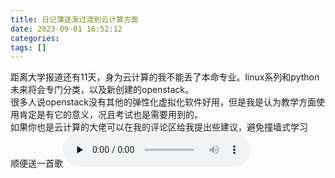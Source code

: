 ```yaml
---
title: 日记簿逐渐过渡到云计算方面
date: 2023-09-01 16:52:12
categories: 
tags: []
---
```

距离大学报道还有11天，身为云计算的我不能丢了本命专业。linux系列和python未来将会专门分类，以及新创建的openstack。  
很多人说openstack没有其他的弹性化虚拟化软件好用，但是我是认为教学方面使用肯定是有它的意义，况且考试也是需要用到的。  
如果你也是云计算的大佬可以在我的评论区给我提出些建议，避免撞墙式学习  
顺便送一首歌 
​<audio id="audio" controls="" preload="none"><source id="mp3" src="https://images.nuoyis.net/blog/typecho/uploads/2023/09/825058692.mp3"></audio>